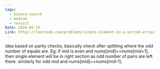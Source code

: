 ```yaml
---
tags:
  - binary-search
  - medium
  - revisit
Date: 2024-05-15
Link: https://leetcode.com/problems/single-element-in-a-sorted-array/
---
```

idea based on parity checks, basically check after splitting where the odd number of equals are. Eg: if mid is even and nums[mid]==nums[mid+1], then single element will be in right section as odd number of pairs are left there. similarly for odd mid and nums[mid]==nums[mid-1].